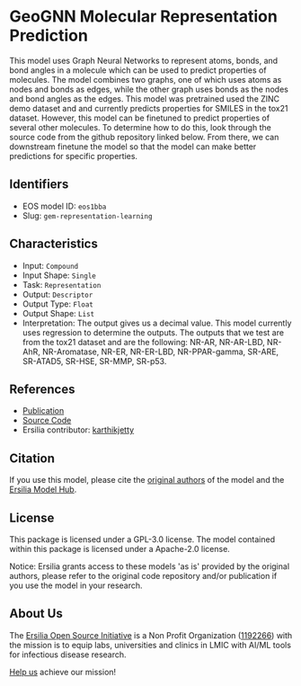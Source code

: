 # GeoGNN Molecular Representation Prediction

This model uses Graph Neural Networks to represent atoms, bonds, and bond angles in a molecule which can be used to predict properties of molecules. The model combines two graphs, one of which uses atoms as nodes and bonds as edges, while the other graph uses bonds as the nodes and bond angles as the edges. This model was pretrained used the ZINC demo dataset and and currently predicts properties for SMILES in the tox21 dataset. However, this model can be finetuned to predict properties of several other molecules. To determine how to do this, look through the source code from the github repository linked below. From there, we can downstream finetune the model so that the model can make better predictions for specific properties. 

## Identifiers

* EOS model ID: `eos1bba`
* Slug: `gem-representation-learning`

## Characteristics

* Input: `Compound`
* Input Shape: `Single`
* Task: `Representation`
* Output: `Descriptor`
* Output Type: `Float`
* Output Shape: `List`
* Interpretation: The output gives us a decimal value. This model currently uses regression to determine the outputs. The outputs that we test are from the tox21 dataset and are the following: NR-AR, NR-AR-LBD, NR-AhR, NR-Aromatase, NR-ER, NR-ER-LBD, NR-PPAR-gamma, SR-ARE, SR-ATAD5, SR-HSE, SR-MMP, SR-p53.

## References

* [Publication](https://www.nature.com/articles/s42256-021-00438-4)
* [Source Code](https://github.com/PaddlePaddle/PaddleHelix/tree/dev/apps/pretrained_compound/ChemRL/GEM)
* Ersilia contributor: [karthikjetty](https://github.com/karthikjetty)

## Citation

If you use this model, please cite the [original authors](https://www.nature.com/articles/s42256-021-00438-4) of the model and the [Ersilia Model Hub](https://github.com/ersilia-os/ersilia/blob/master/CITATION.cff).

## License

This package is licensed under a GPL-3.0 license. The model contained within this package is licensed under a Apache-2.0 license.

Notice: Ersilia grants access to these models 'as is' provided by the original authors, please refer to the original code repository and/or publication if you use the model in your research.

## About Us

The [Ersilia Open Source Initiative](https://ersilia.io) is a Non Profit Organization ([1192266](https://register-of-charities.charitycommission.gov.uk/charity-search/-/charity-details/5170657/full-print)) with the mission is to equip labs, universities and clinics in LMIC with AI/ML tools for infectious disease research.

[Help us](https://www.ersilia.io/donate) achieve our mission!
